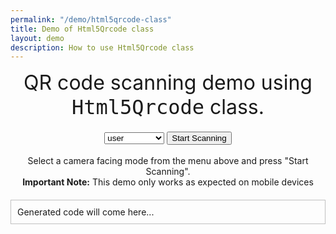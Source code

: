 ```yaml
---
permalink: "/demo/html5qrcode-class"
title: Demo of Html5Qrcode class
layout: demo
description: How to use Html5Qrcode class
---
```


<style>
#reader {
    width: 640px;
}

@media(max-width: 600px) {
	#reader {
		width: 300px;
	}
}
.empty {
    display: block;
    width: 100%;
    height: 20px;
}
</style>
<link rel="stylesheet"
      href="//cdnjs.cloudflare.com/ajax/libs/highlight.js/10.0.3/styles/default.min.css">
<div style="text-align: center; font-size: 24pt">
   QR code scanning demo using <code style="font-size: 24pt">Html5Qrcode</code> class.
</div>
<div class="container">
	<div class="row">
		<div class="col-md-12" style="text-align: center;margin-bottom: 20px;">
			<div id="reader" style="display: inline-block;"></div>
			<div class="empty"></div>
            <div id="scanned-result"></div>
            <div>
                <select id="facingMode">
                    <option value="user">user</option>
                    <option value="environment">environment</option>
                </select>
                <button id="start">Start Scanning</button>
            </div>
            <br />
            <div>Select a camera facing mode from the menu above and press "Start Scanning".</div>
            <div>
                <strong>Important Note:</strong>
                This demo only works as expected on mobile devices
            </div>
            <div id="generated-code" style="border: 1px solid silver; padding: 10px; margin-top: 20px; text-align: left">
                Generated code will come here...
            </div>
		</div>
	</div>
</div>


<script src="https://unpkg.com/html5-qrcode/html5-qrcode.min.js"></script>
<script src="/assets/js/demo/html5qrcode-class.js"></script>
